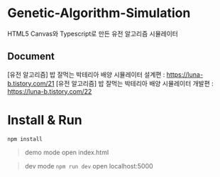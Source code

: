 # Genetic-Algorithm-Simulation
HTML5 Canvas와 Typescript로 만든 유전 알고리즘 시뮬레이터  

## Document
[유전 알고리즘] 밥 잘먹는 박테리아 배양 시뮬레이터 설계편 : https://luna-b.tistory.com/21
[유전 알고리즘] 밥 잘먹는 박테리아 배양 시뮬레이터 개발편 : https://luna-b.tistory.com/22

# Install & Run
`npm install`
> demo mode
open index.html

> dev mode 
`npm run dev` 
open localhost:5000
